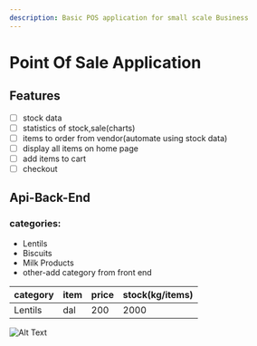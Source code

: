 ```yaml
---
description: Basic POS application for small scale Business
---
```


# Point Of Sale Application

## Features 

* [ ] stock data
* [ ] statistics of stock,sale\(charts\)
* [ ] items to order from vendor\(automate using stock data\)
* [ ] display all items on home page
* [ ] add items to cart
* [ ] checkout

## Api-Back-End

### categories:

* Lentils
* Biscuits
* Milk Products
* other-add category from front end

| category | item | price | stock\(kg/items\) |
| :--- | :--- | :--- | :--- |
| Lentils | dal | 200 | 2000 |

![Alt Text](https://giphy.com/gifs/KeX19iqrCclDiTO88i)

